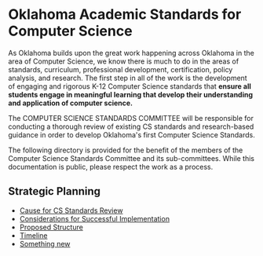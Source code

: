 # Oklahoma Academic Standards for Computer Science

As Oklahoma builds upon the great work happening across Oklahoma in the area of Computer Science, we know there is much to do in the areas of standards, curriculum, professional development, certification, policy analysis, and research. The first step in all of the work is the development of engaging and rigorous K-12 Computer Science standards that **ensure all students engage in meaningful learning that develop their understanding and application of computer science.**

The COMPUTER SCIENCE STANDARDS COMMITTEE will be responsible for conducting a thorough review of existing CS standards and research-based guidance in order to develop Oklahoma's first Computer Science Standards.

The following directory is provided for the benefit of the members of the Computer Science Standards Committee and its sub-committees. While this documentation is public, please respect the work as a process.

## Strategic Planning
* [Cause for CS Standards Review](stategicplan/cause.md)
* [Considerations for Successful Implementation](stategicplan/considerations.md)
* [Proposed Structure](stategicplan/structure.md)
* [Timeline](stategicplan/timeline.md)
* [Something new](stategicplan/timeline.md)
